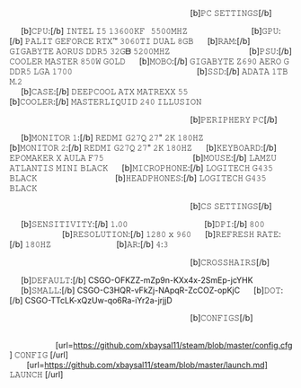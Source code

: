 ⠀⠀⠀⠀⠀⠀⠀⠀⠀⠀⠀⠀⠀⠀⠀⠀⠀⠀⠀⠀⠀⠀⠀⠀⠀⠀⠀⠀⠀⠀⠀ [b]𝙿𝙲 𝚂𝙴𝚃𝚃𝙸𝙽𝙶𝚂[/b]

⠀⠀[b]𝙲𝙿𝚄:[/b] 𝙸𝙽𝚃𝙴𝙻 𝙸𝟻 𝟷𝟹𝟼𝟶𝟶𝙺𝙵⠀𝟻𝟻𝟶𝟶𝙼𝙷𝚉⠀                  ⠀ ⠀         ⠀ ⠀               ⠀ ⠀             ⠀ [b]𝙶𝙿𝚄:[/b] 𝙿𝙰𝙻𝙸𝚃 𝙶𝙴𝙵𝙾𝚁𝙲𝙴 𝚁𝚃𝚇™ 𝟹𝟶𝟼𝟶𝚃𝙸 𝙳𝚄𝙰𝙻 𝟾𝙶𝙱
⠀⠀[b]𝚁𝙰𝙼:[/b] 𝙶𝙸𝙶𝙰𝙱𝚈𝚃𝙴 𝙰𝙾𝚁𝚄𝚂 𝙳𝙳𝚁𝟻 𝟹𝟸𝙶ᗷ 𝟻𝟸𝟶𝟶𝙼𝙷𝚉 ⠀⠀⠀    ⠀ ⠀                                   ⠀⠀⠀⠀ ⠀ ⠀ [b]𝙿𝚂𝚄:[/b] 𝙲𝙾𝙾𝙻𝙴𝚁 𝙼𝙰𝚂𝚃𝙴𝚁 𝟾𝟻𝟶𝚆 𝙶𝙾𝙻𝙳 
⠀⠀[b]𝙼𝙾𝙱𝙾:[/b] 𝙶𝙸𝙶𝙰𝙱𝚈𝚃𝙴 𝚉𝟼𝟿𝟶 𝙰𝙴𝚁𝙾 𝙶 𝙳𝙳𝚁𝟻 𝙻𝙶𝙰 𝟷𝟽𝟶𝟶⠀⠀                                                 ⠀ ⠀ ⠀ ⠀ ⠀                                                         ⠀⠀⠀⠀⠀ ⠀ ⠀ ⠀ ⠀ ⠀ [b]𝚂𝚂𝙳:[/b] 𝙰𝙳𝙰𝚃𝙰 𝟷𝚃𝙱 𝙼.𝟸   
⠀⠀[b]𝙲𝙰𝚂𝙴:[/b] 𝙳𝙴𝙴𝙿𝙲𝙾𝙾𝙻 𝙰𝚃𝚇 𝙼𝙰𝚃𝚁𝙴𝚇𝚇 𝟻𝟻 ⠀              ⠀                          ⠀ ⠀ ⠀ ⠀      ⠀ ⠀ ⠀ ⠀ ⠀ [b]𝙲𝙾𝙾𝙻𝙴𝚁:[/b] 𝙼𝙰𝚂𝚃𝙴𝚁𝙻𝙸𝚀𝚄𝙸𝙳 𝟸𝟺𝟶 𝙸𝙻𝙻𝚄𝚂𝙸𝙾𝙽

⠀⠀⠀⠀⠀⠀⠀⠀⠀⠀⠀⠀⠀⠀⠀⠀⠀⠀⠀⠀⠀⠀⠀⠀⠀⠀⠀⠀⠀⠀⠀ [b]𝙿𝙴𝚁𝙸𝙿𝙷𝙴𝚁𝚈 𝙿𝙲[/b]

⠀⠀[b]𝙼𝙾𝙽𝙸𝚃𝙾𝚁 𝟷:[/b] 𝚁𝙴𝙳𝙼𝙸 𝙶𝟸𝟽𝚀 𝟸𝟽"  𝟸𝙺 𝟷𝟾𝟶𝙷𝚉  ⠀ ⠀       ⠀ ⠀ ⠀ ⠀ ⠀ ⠀ [b]𝙼𝙾𝙽𝙸𝚃𝙾𝚁 𝟸:[/b] 𝚁𝙴𝙳𝙼𝙸 𝙶𝟸𝟽𝚀 𝟸𝟽"  𝟸𝙺 𝟷𝟾𝟶𝙷𝚉 
⠀⠀[b]𝙺𝙴𝚈𝙱𝙾𝙰𝚁𝙳:[/b] 𝙴𝙿𝙾𝙼𝙰𝙺𝙴𝚁 𝚇 𝙰𝚄𝙻𝙰 𝙵𝟽𝟻 ⠀ ⠀ ⠀    ⠀ ⠀    ⠀ ⠀       ⠀⠀ ⠀⠀⠀[b]𝙼𝙾𝚄𝚂𝙴:[/b] 𝙻𝙰𝙼𝚉𝚄 𝙰𝚃𝙻𝙰𝙽𝚃𝙸𝚂 𝙼𝙸𝙽𝙸 𝙱𝙻𝙰𝙲𝙺
⠀⠀[b]𝙼𝙸𝙲𝚁𝙾𝙿𝙷𝙾𝙽𝙴:[/b] 𝙻𝙾𝙶𝙸𝚃𝙴𝙲𝙷 𝙶𝟺𝟹𝟻 𝙱𝙻𝙰𝙲𝙺 ⠀⠀ ⠀ ⠀⠀⠀  ⠀⠀⠀⠀⠀⠀[b]𝙷𝙴𝙰𝙳𝙿𝙷𝙾𝙽𝙴𝚂:[/b] 𝙻𝙾𝙶𝙸𝚃𝙴𝙲𝙷 𝙶𝟺𝟹𝟻 𝙱𝙻𝙰𝙲𝙺

⠀⠀⠀⠀⠀⠀⠀⠀⠀⠀⠀⠀⠀⠀⠀⠀⠀⠀⠀⠀⠀⠀⠀⠀⠀⠀⠀⠀⠀⠀⠀ [b]𝙲𝚂 𝚂𝙴𝚃𝚃𝙸𝙽𝙶𝚂[/b]

⠀⠀[b]𝚂𝙴𝙽𝚂𝙸𝚃𝙸𝚅𝙸𝚃𝚈:[/b] 𝟷.𝟶𝟶    ⠀⠀ ⠀ ⠀⠀⠀                ⠀ ⠀ ⠀⠀⠀[b]𝙳𝙿𝙸:[/b] 𝟾𝟶𝟶   ⠀⠀ ⠀ ⠀⠀⠀                ⠀ ⠀ ⠀⠀⠀[b]𝚁𝙴𝚂𝙾𝙻𝚄𝚃𝙸𝙾𝙽:[/b] 𝟷𝟸𝟾𝟶 𝚡 𝟿𝟼𝟶
⠀⠀[b]𝚁𝙴𝙵𝚁𝙴𝚂𝙷 𝚁𝙰𝚃𝙴:[/b] 𝟷𝟾𝟶𝙷𝚉 ⠀⠀ ⠀ ⠀⠀⠀         ⠀ ⠀ ⠀[b]𝙰𝚁:[/b] 𝟺:𝟹

⠀⠀⠀⠀⠀⠀⠀⠀⠀⠀⠀⠀⠀⠀⠀⠀⠀⠀⠀⠀⠀⠀⠀⠀⠀⠀⠀⠀⠀⠀⠀ [b]𝙲𝚁𝙾𝚂𝚂𝙷𝙰𝙸𝚁𝚂[/b]

⠀⠀[b]𝙳𝙴𝙵𝙰𝚄𝙻𝚃:[/b] CSGO-OFKZZ-mZp9n-KXx4x-2SmEp-jcYHK
⠀⠀[b]𝚂𝙼𝙰𝙻𝙻:[/b] CSGO-C3HQR-vFkZj-NApqR-ZcCOZ-opKjC
⠀⠀[b]𝙳𝙾𝚃:[/b] CSGO-TTcLK-xQzUw-qo6Ra-iYr2a-jrjjD

⠀⠀⠀⠀⠀⠀⠀⠀⠀⠀⠀⠀⠀⠀⠀⠀⠀⠀⠀⠀⠀⠀⠀⠀⠀⠀⠀⠀⠀⠀⠀ [b]𝙲𝙾𝙽𝙵𝙸𝙶𝚂[/b]

⠀ ⠀ ⠀⠀⠀                ⠀ ⠀ ⠀⠀⠀⠀⠀⠀⠀⠀[url=https://github.com/xbaysal11/steam/blob/master/config.cfg] 𝙲𝙾𝙽𝙵𝙸𝙶  [/url] ⠀ ⠀⠀⠀                ⠀ ⠀ ⠀⠀⠀[url=https://github.com/xbaysal11/steam/blob/master/launch.md] 𝙻𝙰𝚄𝙽𝙲𝙷  [/url]       
